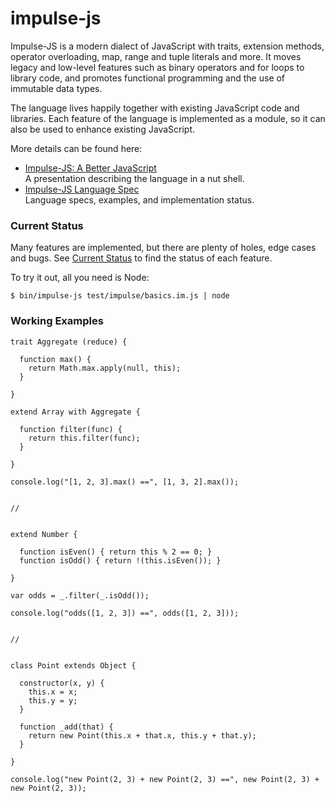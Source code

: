 # impulse-js
Impulse-JS is a modern dialect of JavaScript with traits, extension methods, operator overloading, map, range and tuple literals and more. It moves legacy and low-level features such as binary operators and for loops to library code, and promotes functional programming and the use of immutable data types.

The language lives happily together with existing JavaScript code and libraries. Each feature of the language is implemented as a module, so it can also be used to enhance existing JavaScript.

More details can be found here:

* [Impulse-JS: A Better JavaScript](https://docs.google.com/presentation/d/1DAiQf5LDcpC30-V0dS8yE1UuQ-flXBZXLBgHUb7RLdw/edit?usp=sharing)  
  A presentation describing the language in a nut shell.
* [Impulse-JS Language Spec](https://docs.google.com/document/d/1LqEP5ERAjBa1b0iryn88pessVohDyVAPIGgZvMK8IC4/edit?usp=sharing)  
  Language specs, examples, and implementation status.

### Current Status

Many features are implemented, but there are plenty of holes, edge cases and bugs. See [Current Status](https://docs.google.com/document/d/1LqEP5ERAjBa1b0iryn88pessVohDyVAPIGgZvMK8IC4/edit#bookmark=id.dku14xd0594c) to find the status of each feature.

To try it out, all you need is Node:

```$ bin/impulse-js test/impulse/basics.im.js | node```

### Working Examples

```
trait Aggregate (reduce) {

  function max() {
    return Math.max.apply(null, this);
  }

}

extend Array with Aggregate {

  function filter(func) {
    return this.filter(func);
  }

}

console.log("[1, 2, 3].max() ==", [1, 3, 2].max());


//


extend Number {

  function isEven() { return this % 2 == 0; }
  function isOdd() { return !(this.isEven()); }

}

var odds = _.filter(_.isOdd());

console.log("odds([1, 2, 3]) ==", odds([1, 2, 3]));


//


class Point extends Object {

  constructor(x, y) {
    this.x = x;
    this.y = y;
  }

  function _add(that) {
    return new Point(this.x + that.x, this.y + that.y);
  }

}

console.log("new Point(2, 3) + new Point(2, 3) ==", new Point(2, 3) + new Point(2, 3));
```
